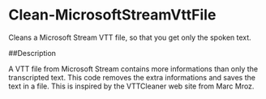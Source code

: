 # Clean-MicrosoftStreamVttFile

Cleans a Microsoft Stream VTT file, so that you get only the spoken text.

##Description

A VTT file from Microsoft Stream contains more informations than only the transcripted text. This code removes the extra informations and saves the text in a file.
This is inspired by the VTTCleaner web site from Marc Mroz.
